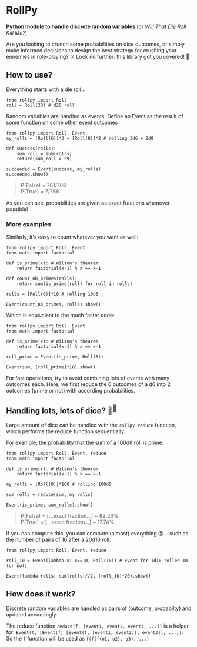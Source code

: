# RollPy
**Python module to handle discrete random variables**
(or *Will That Die Roll Kill Me?*)

Are you looking to crunch some probabilities on dice outcomes, or simply make informed decisions to design the best strategy for crushing your ennemies in role-playing? ⚔️ Look no further: this library got you covered! 🎲

## How to use?
Everything starts with a die roll...
```
from rollpy import Roll
roll = Roll(20) # d20 roll
```

Random variables are handled as events. Define an Event as the result of some function on some other event outcomes
```
from rollpy import Roll, Event
my_rolls = [Roll(6)]*3 + [Roll(8)]*2 # rolling 3d6 + 2d8

def success(rolls):
    sum_roll = sum(rolls)
    return(sum_roll > 29)

succeeded = Event(success, my_rolls)
succeeded.show()
```
> P(False) = 761/768\
> P(True) = 7/768

As you can see, probabilities are given as exact fractions whenever possible!

### More examples
Similarly, it's easy to count whatever you want as well:
```
from rollpy import Roll, Event
from math import factorial

def is_prime(x): # Wilson's theorem
    return factorial(x-1) % x == x-1

def count_nb_primes(rolls):
    return sum(is_prime(roll) for roll in rolls)

rolls = [Roll(6)]*10 # rolling 10d6

Event(count_nb_primes, rolls).show()
```

Which is equivalent to the much faster code:
```
from rollpy import Roll, Event
from math import factorial

def is_prime(x): # Wilson's theorem
    return factorial(x-1) % x == x-1

roll_prime = Event(is_prime, Roll(6))

Event(sum, [roll_prime]*10).show()
```

For fast operations, try to avoid combining lots of events with many outcomes each. Here, we first reduce the 6 outcomes of a d6 into 2 outcomes (prime or not) with according probabilities.

## Handling lots, lots of dice? 🎲<sup>🎲</sup>
Large amount of dice can be handled with the `rollpy.reduce` function, which performs the reduce function sequentially.

For example, the probability that the sum of a 100d8 roll is prime:
```
from rollpy import Roll, Event, reduce
from math import factorial

def is_prime(x): # Wilson's theorem
    return factorial(x-1) % x == x-1

my_rolls = [Roll(8)]*100 # rolling 100d8

sum_rolls = reduce(sum, my_rolls)

Event(is_prime, sum_rolls).show()
```
> P(False) = [...exact fraction...] ~ 82.26%\
> P(True) = [...exact fraction...] ~ 17.74%

If you can compute this, you can compute (almost) everything 😉 ...such as the number of pairs of 10 after a 20d10 roll:
```
from rollpy import Roll, Event, reduce

roll_10 = Event(lambda x: x==10, Roll(10)) # Event for 1d10 rolled 10 (or not)

Event(lambda rolls: sum(rolls)//2, [roll_10]*20).show()
```

## How does it work?
Discrete random variables are handled as pairs of (outcome, probabilty) and updated accordingly.

The reduce function `reduce(f, [event1, event2, event3, ...])` is a helper for:
`Event(f, [Event(f, [Event(f, [event1, event2]), event3]), ...])`.\
So the `f` function will be used as `f(f(f(o1, o2), o3), ...)`
